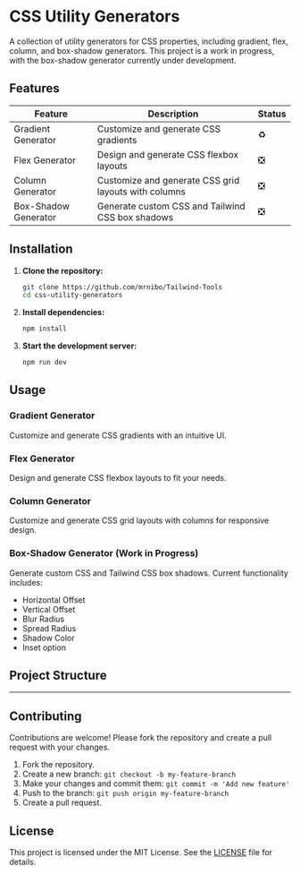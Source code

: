 # CSS Utility Generators

A collection of utility generators for CSS properties, including gradient, flex, column, and box-shadow generators. This project is a work in progress, with the box-shadow generator currently under development.

## Features

| Feature              | Description                                          | Status |
| -------------------- | ---------------------------------------------------- | ------ |
| Gradient Generator   | Customize and generate CSS gradients                 | ♻️     |
| Flex Generator       | Design and generate CSS flexbox layouts              | ❎     |
| Column Generator     | Customize and generate CSS grid layouts with columns | ❎     |
| Box-Shadow Generator | Generate custom CSS and Tailwind CSS box shadows     | ❎     |

## Installation

1. **Clone the repository:**

   ```bash
   git clone https://github.com/mrnibo/Tailwind-Tools
   cd css-utility-generators

   ```

2. **Install dependencies:**

   ```bash
   npm install

   ```

3. **Start the development server:**

   ```bash
   npm run dev
   ```

## Usage

### Gradient Generator

Customize and generate CSS gradients with an intuitive UI.

### Flex Generator

Design and generate CSS flexbox layouts to fit your needs.

### Column Generator

Customize and generate CSS grid layouts with columns for responsive design.

### Box-Shadow Generator (Work in Progress)

Generate custom CSS and Tailwind CSS box shadows. Current functionality includes:

- Horizontal Offset
- Vertical Offset
- Blur Radius
- Spread Radius
- Shadow Color
- Inset option

## Project Structure

---

## Contributing

Contributions are welcome! Please fork the repository and create a pull request with your changes.

1. Fork the repository.
2. Create a new branch: `git checkout -b my-feature-branch`
3. Make your changes and commit them: `git commit -m 'Add new feature'`
4. Push to the branch: `git push origin my-feature-branch`
5. Create a pull request.

## License

This project is licensed under the MIT License. See the [LICENSE](LICENSE) file for details.
